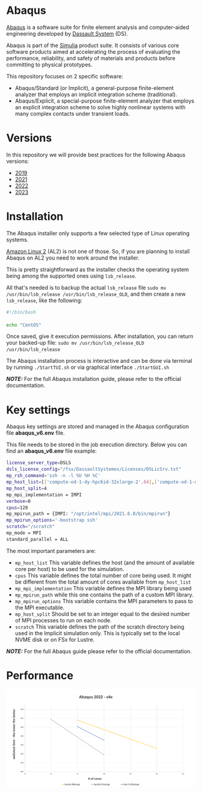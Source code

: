 # Abaqus

[Abaqus](https://www.3ds.com/products-services/simulia/products/abaqus/) is a software suite for finite element analysis and computer-aided engineering developed by [Dassault System](https://www.3ds.com/) (DS).

Abaqus is part of the [Simulia](https://www.3ds.com/products-services/simulia/) product suite. It consists of various core software products aimed at accelerating the process of evaluating the performance, reliability, and safety of materials and products before committing to physical prototypes.

This repository focuses on 2 specific software:

 * Abaqus/Standard (or Implicit), a general-purpose finite-element analyzer that employs an implicit integration scheme (traditional).
 * Abaqus/Explicit, a special-purpose finite-element analyzer that employs an explicit integration scheme to solve highly nonlinear systems with many complex contacts under transient loads.

# Versions

In this repository we will provide best practices for the following Abaqus versions:
 * [2019](https://)
 * [2021](https://)
 * [2022](https://)
 * [2023](https://) 

# Installation

The Abaqus installer only supports a few selected type of Linux operating systems. 

[Amazon Linux 2](https://aws.amazon.com/amazon-linux-2/) (AL2) is not one of those. So, if you are planning to install Abaqus on AL2 you need to work around the installer.

This is pretty straightforward as the installer checks the operating system being among the supported ones using `lsb_release`. 

All that's needed is to backup the actual `lsb_release` file `sudo mv /usr/bin/lsb_release /usr/bin/lsb_release_OLD`,
and then create a new `lsb_release`, like the following:

```bash
#!/bin/bash

echo "CentOS"
```

Once saved, give it execution permissions. After installation, you can return your backed-up file: `sudo mv /usr/bin/lsb_release_OLD /usr/bin/lsb_release`

The Abaqus installation process is interactive and can be done via terminal by running `./StartTUI.sh` or via graphical interface `./StartGUI.sh`

**_NOTE:_**  For the full Abaqus installation guide, please refer to the official documentation.

# Key settings

Abaqus key settings are stored and managed in the Abaqus configuration file **abaqus_v6.env** file. 

This file needs to be stored in the job execution directory. 
Below you can find an **abaqus_v6.env** file example:

```bash
license_server_type=DSLS
dsls_license_config="/fsx/DassaultSystemes/Licenses/DSLicSrv.txt"
mp_rsh_command='ssh -n -l %U %H %C'
mp_host_list=[['compute-od-1-dy-hpc6id-32xlarge-2',64],['compute-od-1-dy-hpc6id-32xlarge-3',64]]
mp_host_split=4
mp_mpi_implementation = IMPI
verbose=0
cpus=128
mp_mpirun_path = {IMPI: "/opt/intel/mpi/2021.6.0/bin/mpirun"}
mp_mpirun_options='-bootstrap ssh'
scratch="/scratch"
mp_mode = MPI
standard_parallel = ALL
```

The most important parameters are:
  * `mp_host_list` This variable defines the host (and the amount of available core per host) to be used for the simulation.
  * `cpus` This variable defines the total number of core being used. It might be different from the total amount of cores available from `mp_host_list`
  * `mp_mpi_implementation` This variable defines the MPI library being used
  * `mp_mpirun_path` while this one contains the path of a custom MPI library.
  * `mp_mpirun_options` This variable contains the MPI parameters to pass to the MPI executable.
  * `mp_host_split` Should be set to an integer equal to the desired number of MPI processes to run on each node.
  * `scratch` This variable defines the path of the scratch directory being used in the Implicit simulation only. This is typically set to the local NVME disk or on FSx for Lustre.


**_NOTE:_**  For the full Abaqus guide please refer to the official documentation.


# Performance

![Abaqus s4e](https://github.com/aws-samples/hpc-applications/blob/main/Doc/img/Abaqus/s4e.png?raw=true)
